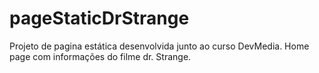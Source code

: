 # pageStaticDrStrange
Projeto de pagina estática desenvolvida junto ao curso DevMedia. Home page com informações do filme dr. Strange.
